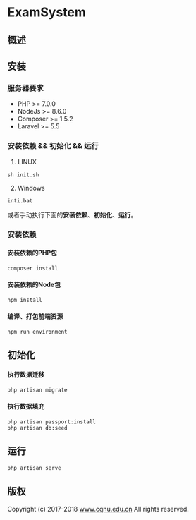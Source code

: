 # ExamSystem
## 概述

## 安装
### 服务器要求
* PHP >= 7.0.0
* NodeJs >= 8.6.0
* Composer >= 1.5.2
* Laravel >= 5.5
### 安装依赖 && 初始化 && 运行
1. LINUX

`sh init.sh`

2. Windows

`inti.bat`

或者手动执行下面的**安装依赖**、**初始化**、**运行**。
### 安装依赖
#### 安装依赖的PHP包
`composer install`

#### 安装依赖的Node包
`npm install`

#### 编译、打包前端资源
`npm run environment`

## 初始化
#### 执行数据迁移
`php artisan migrate`

#### 执行数据填充
```
php artisan passport:install
php artisan db:seed
```

## 运行
`php artisan serve`

## 版权
Copyright (c) 2017-2018 www.cqnu.edu.cn
All rights reserved.
